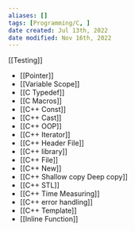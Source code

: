 ```yaml
---
aliases: []
tags: [Programming/C, ] 
date created: Jul 13th, 2022
date modified: Nov 16th, 2022
---
```

[[Testing]]  

- [[Pointer]]
- [[Variable Scope]]
- [[C Typedef]]
- [[C Macros]]
- [[C++ Const]]
- [[C++ Cast]]
- [[C++ OOP]]
- [[C++ Iterator]]
- [[C++ Header File]]
- [[C++ library]] 
- [[C++ File]]
- [[C++ New]]
- [[C++ Shallow copy Deep copy]]
- [[C++ STL]]
- [[C++ Time Measuring]]
- [[C++ error handling]]
- [[C++ Template]]
- [[Inline Function]]